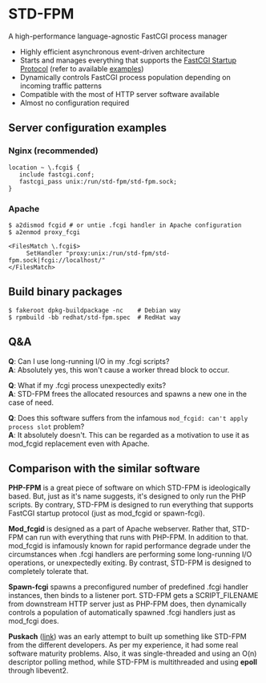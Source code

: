 STD-FPM
=============
A high-performance language-agnostic FastCGI process manager
* Highly efficient asynchronous event-driven architecture
* Starts and manages everything that supports the [FastCGI Startup Protocol](https://www.mit.edu/~yandros/doc/specs/fcgi-spec.html#S2.2) (refer to available [examples](/examples/))
* Dynamically controls FastCGI process population depending on incoming traffic patterns
* Compatible with the most of HTTP server software available
* Almost no configuration required

## Server configuration examples
### Nginx (recommended)
```nohighlight
location ~ \.fcgi$ {
   include fastcgi.conf;
   fastcgi_pass unix:/run/std-fpm/std-fpm.sock;
}
```
### Apache
```nohighlight
$ a2dismod fcgid # or untie .fcgi handler in Apache configuration
$ a2enmod proxy_fcgi
```
```nohighlight
<FilesMatch \.fcgi$>
     SetHandler "proxy:unix:/run/std-fpm/std-fpm.sock|fcgi://localhost/"
</FilesMatch>
```
## Build binary packages
```nohighlight
$ fakeroot dpkg-buildpackage -nc    # Debian way
$ rpmbuild -bb redhat/std-fpm.spec  # RedHat way
```
## Q&A
**Q**: Can I use long-running I/O in my .fcgi scripts?  
**A**: Absolutely yes, this won't cause a worker thread block to occur.   

**Q**: What if my .fcgi process unexpectedly exits?   
**A**: STD-FPM frees the allocated resources and spawns a new one in the case of need.  

**Q**: Does this software suffers from the infamous ``mod_fcgid: can't apply process slot`` problem?  
**A**: It absolutely doesn't. This can be regarded as a motivation to use it as mod_fcgid replacement even with Apache.

## Comparison with the similar software
**PHP-FPM** is a great piece of software on which STD-FPM is ideologically based. But, just as it's name suggests, it's designed to only run the PHP scripts. By contrary, STD-FPM is designed to run everything that supports FastCGI startup protocol (just as mod_fcgid or spawn-fcgi).  

**Mod_fcgid** is designed as a part of Apache webserver. Rather that, STD-FPM can run with everything that runs with PHP-FPM. In addition to that. mod_fcgid is infamously known for rapid performance degrade under the circumstances when .fcgi handlers are performing some long-running I/O operations, or unexpectedly exiting. By contrast, STD-FPM is designed to completely tolerate that.  

**Spawn-fcgi** spawns a preconfigured number of predefined .fcgi handler instances, then binds to a listener port. STD-FPM gets a SCRIPT_FILENAME from downstream HTTP server just as PHP-FPM does, then dynamically controls a population of automatically spawned .fcgi handlers just as mod_fcgi does.  

**Puskach** ([link](http://falstart.com/puskach/docs/nginx_perl.html)) was an early attempt to built up something like STD-FPM from the different developers. As per my experience, it had some real software maturity problems. Also, it was single-threaded and using an O(n) descriptor polling method, while STD-FPM is multithreaded and using **epoll** through libevent2.
